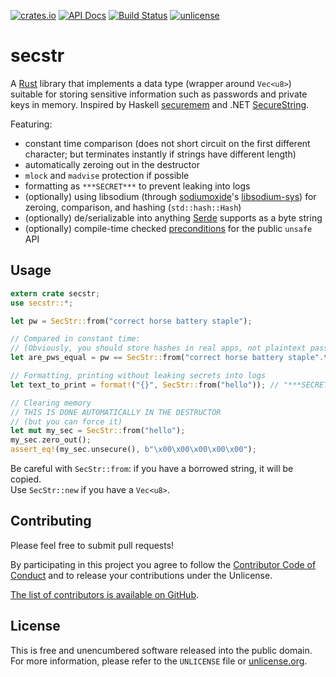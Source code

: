 [![crates.io](https://img.shields.io/crates/v/secstr.svg)](https://crates.io/crates/secstr)
[![API Docs](https://docs.rs/secstr/badge.svg)](https://docs.rs/secstr/)
[![Build Status](https://img.shields.io/travis/myfreeweb/secstr.svg?style=flat)](https://travis-ci.org/myfreeweb/secstr)
[![unlicense](https://img.shields.io/badge/un-license-green.svg?style=flat)](http://unlicense.org)

# secstr

A [Rust] library that implements a data type (wrapper around `Vec<u8>`) suitable for storing sensitive information such as passwords and private keys in memory.
Inspired by Haskell [securemem] and .NET [SecureString].

Featuring:

- constant time comparison (does not short circuit on the first different character; but terminates instantly if strings have different length)
- automatically zeroing out in the destructor
- `mlock` and `madvise` protection if possible
- formatting as `***SECRET***` to prevent leaking into logs
- (optionally) using libsodium (through [sodiumoxide]'s [libsodium-sys]) for zeroing, comparison, and hashing (`std::hash::Hash`)
- (optionally) de/serializable into anything [Serde] supports as a byte string
- (optionally) compile-time checked [preconditions] for the public `unsafe` API

[Rust]: https://www.rust-lang.org
[securemem]: https://hackage.haskell.org/package/securemem
[SecureString]: http://msdn.microsoft.com/en-us/library/system.security.securestring%28v=vs.110%29.aspx
[sodiumoxide]: https://crates.io/crates/sodiumoxide
[libsodium-sys]: https://crates.io/crates/libsodium-sys
[Serde]: https://serde.rs/
[preconditions]: https://crates.io/crates/pre

## Usage

```rust
extern crate secstr;
use secstr::*;

let pw = SecStr::from("correct horse battery staple");

// Compared in constant time:
// (Obviously, you should store hashes in real apps, not plaintext passwords)
let are_pws_equal = pw == SecStr::from("correct horse battery staple".to_string()); // true

// Formatting, printing without leaking secrets into logs
let text_to_print = format!("{}", SecStr::from("hello")); // "***SECRET***"

// Clearing memory
// THIS IS DONE AUTOMATICALLY IN THE DESTRUCTOR
// (but you can force it)
let mut my_sec = SecStr::from("hello");
my_sec.zero_out();
assert_eq!(my_sec.unsecure(), b"\x00\x00\x00\x00\x00");
```

Be careful with `SecStr::from`: if you have a borrowed string, it will be copied.  
Use `SecStr::new` if you have a `Vec<u8>`.

## Contributing

Please feel free to submit pull requests!

By participating in this project you agree to follow the [Contributor Code of Conduct](http://contributor-covenant.org/version/1/4/) and to release your contributions under the Unlicense.

[The list of contributors is available on GitHub](https://github.com/myfreeweb/secstr/graphs/contributors).

## License

This is free and unencumbered software released into the public domain.  
For more information, please refer to the `UNLICENSE` file or [unlicense.org](http://unlicense.org).

